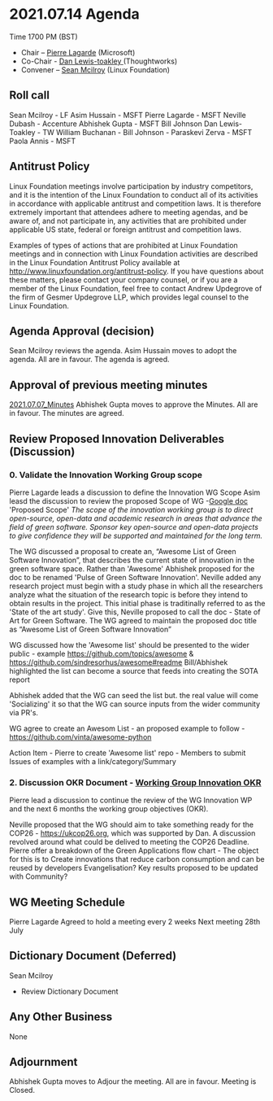 # 2021.07.14 Agenda
Time 1700 PM (BST)

- Chair – [Pierre Lagarde](https://www.linkedin.com/in/pierlag/) (Microsoft) 
- Co-Chair - [Dan Lewis-toakley ](https://www.linkedin.com/in/danlewistoakley/) (Thoughtworks)
- Convener – [Sean Mcilroy](https://www.linkedin.com/in/sean-mcilroy-bb3b5548/) (Linux Foundation)
  
## Roll call 
Sean Mcilroy - LF
Asim Hussain - MSFT
Pierre Lagarde - MSFT
Neville Dubash - Accenture
Abhishek Gupta - MSFT
Bill Johnson
Dan Lewis-Toakley - TW
William Buchanan -
Bill Johnson - 
Paraskevi Zerva - MSFT
Paola Annis - MSFT

  
## Antitrust Policy
Linux Foundation meetings involve participation by industry competitors, and it is the intention of the Linux Foundation to conduct 
all of its activities in accordance with applicable antitrust and competition laws. 
It is therefore extremely important that attendees adhere to meeting agendas, and be aware of, and not participate in, any activities 
that are prohibited under applicable US state, federal or foreign antitrust and competition laws.

Examples of types of actions that are prohibited at Linux Foundation meetings and in connection with Linux Foundation activities are 
described in the Linux Foundation Antitrust Policy available at http://www.linuxfoundation.org/antitrust-policy. 
If you have questions about these matters, please contact your company counsel, or if you are a member of the Linux Foundation, 
feel free to contact Andrew Updegrove of the firm of Gesmer Updegrove LLP, which provides legal counsel to the Linux Foundation.
  
## Agenda Approval (decision) 
Sean Mcilroy reviews the agenda. Asim Hussain moves to adopt the agenda. All are in favour. The agenda is agreed.
  
## Approval of previous meeting minutes
[2021.07.07_Minutes](https://github.com/Green-Software-Foundation/innovation_wg/blob/main/Agenda_Minutes/20210707_minutes.md)
Abhishek Gupta moves to approve the Minutes. All are in favour. The minutes are agreed.
 
## Review Proposed Innovation Deliverables (Discussion)

### 0. Validate the Innovation Working Group scope
Pierre Lagarde leads a discussion to define the Innovation WG Scope 
Asim leasd the discussion to review the proposed Scope of WG -[Google doc](https://docs.google.com/document/d/1Aqb-pm-mFKdm4DzAZv3LNoDIsZW9cCZhUYxOWjJV7rY/edit)
'Proposed Scope' *The scope of the innovation working group is to direct open-source, open-data and academic research in areas that advance the field of green software. 
Sponsor key open-source and open-data projects to give confidence they will be supported and maintained for the long term.*

The WG discussed a proposal to create an, “Awesome List of Green Software Innovation”, that describes the current state of innovation in the green software space.
Rather than 'Awesome' Abhishek proposed for the doc to be renamed 'Pulse of Green Software Innovation'. Neville added any research project must begin with a study phase
in which all the researchers analyze what the situation of the research topic is before they intend to obtain results in the project. This initial phase is traditinally referred to as the 'State of the art study'.
Give this, Neville proposed to call the doc - State of Art for Green Software. The WG agreed to maintain the proposed doc title as “Awesome List of Green Software Innovation”

WG discussed how the 'Awesome list' should be presented to the wider public - example https://github.com/topics/awesome & https://github.com/sindresorhus/awesome#readme
Bill/Abhishek highlighted the list can become a source that feeds into creating the SOTA report

Abhishek added that the WG can seed the list but. the real value will come 'Socializing' it so that the WG can source inputs from the wider community via PR's.

WG agree to create an Awesom List - an proposed example to follow - https://github.com/vinta/awesome-python

Action Item - Pierre to create 'Awesome list' repo
            - Members to submit Issues of examples with a link/category/Summary 

### 2. Discussion OKR Document - [Working Group Innovation OKR](https://docs.google.com/document/d/1RMIsw2naKvW8Vbpc91kghr-mG39_9c5f/edit)
Pierre lead a discussion to continue the review of the WG Innovation WP and the next 6 months the working group objectives (OKR).

Neville proposed that the WG should aim to take something ready for the COP26 - https://ukcop26.org, which was supported by Dan. 
A discussion revolved around what could be delived to meeting the COP26 Deadline. Pierre offer a breakdown of the Green Applications flow chart - The object for this is to Create innovations that reduce carbon consumption and can be reused by developers
Evangelisation? Key results proposed to be updated with Community? 


## WG Meeting Schedule
Pierre Lagarde
Agreed to hold a meeting every 2 weeks
Next meeting 28th July

## Dictionary Document (Deferred)
Sean Mcilroy
- Review Dictionary Document 

## Any Other Business
None

## Adjournment
Abhishek Gupta moves to Adjour the meeting. All are in favour. Meeting is Closed.



